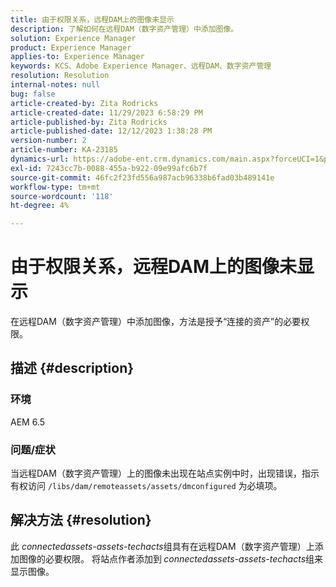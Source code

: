 ```yaml
---
title: 由于权限关系，远程DAM上的图像未显示
description: 了解如何在远程DAM（数字资产管理）中添加图像。
solution: Experience Manager
product: Experience Manager
applies-to: Experience Manager
keywords: KCS、Adobe Experience Manager、远程DAM、数字资产管理
resolution: Resolution
internal-notes: null
bug: false
article-created-by: Zita Rodricks
article-created-date: 11/29/2023 6:58:29 PM
article-published-by: Zita Rodricks
article-published-date: 12/12/2023 1:38:28 PM
version-number: 2
article-number: KA-23185
dynamics-url: https://adobe-ent.crm.dynamics.com/main.aspx?forceUCI=1&pagetype=entityrecord&etn=knowledgearticle&id=11bf0c46-e98e-ee11-8179-6045bd006793
exl-id: 7243cc7b-0088-455a-b922-09e99afc6b7f
source-git-commit: 46fc2f23fd556a987acb96338b6fad03b489141e
workflow-type: tm+mt
source-wordcount: '118'
ht-degree: 4%

---
```


# 由于权限关系，远程DAM上的图像未显示


在远程DAM（数字资产管理）中添加图像，方法是授予“连接的资产”的必要权限。

## 描述 {#description}


### 环境

AEM 6.5

### 问题/症状

当远程DAM（数字资产管理）上的图像未出现在站点实例中时，出现错误，指示有权访问 `/libs/dam/remoteassets/assets/dmconfigured` 为必填项。








## 解决方法 {#resolution}


此 *connectedassets-assets-techacts*&#x200B;组具有在远程DAM（数字资产管理）上添加图像的必要权限。 将站点作者添加到<b> </b>*connectedassets-assets-techacts*&#x200B;组来显示图像。
